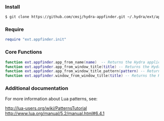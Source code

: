 ### Install

~~~bash
$ git clone https://github.com/cmsj/hydra-appfinder.git ~/.hydra/ext/appfinder
~~~

### Require

~~~lua
require "ext.appfinder.init"
~~~

### Core Functions

~~~lua
function ext.appfinder.app_from_name(name)  -- Returns the Hydra application object for an application with the supplied name (e.g. "Safari")
function ext.appfinder.app_from_window_title(title) -- Returns the Hydra application object for a window with the supplied title (e.g. "Activity Monitor (All Processes)")
function ext.appfinder.app_from_window_title_pattern(pattern) -- Returns the Hydra application object for a window title matching the supplied Lua pattern (e.g. "Inbox %(%d+ messages.\*")
function ext.appfinder.window_from_window_title(title) -- Returns the Hydra window object for a window with the supplied title (e.g. "Activity Monitor (All Processes)")
~~~

### Additional documentation

For more information about Lua patterns, see:

http://lua-users.org/wiki/PatternsTutorial
http://www.lua.org/manual/5.2/manual.html#6.4.1


